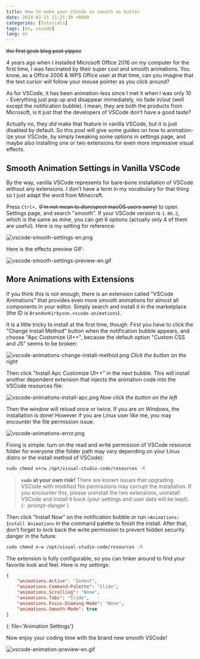 ```yaml
---
title: How to make your VSCode as smooth as butter
date: 2024-02-21 21:21:30 +0800
categories: [Tutorials]
tags: [en, vscode]
lang: en
---
```


~~the first geek blog post yippee~~

4 years ago when I installed Microsoft Office 2016 on my computer for the first time, I was fascinated by their super cool and smooth animations. You know, as a Office 2006 & WPS Office user at that time, can you imagine that the text cursor will follow your mouse pointer as you click around?

As for VSCode, it has been animation-less since I met it when I was only 10 - Everything just pop up and disappear immediately, no fade in/out (well except the notification bubble). I mean, they are both the products from Microsoft, is it just that the developers of VSCode don't have a good taste?

Actually no, they _did_ make that feature in vanilla VSCode, but it is just disabled by default. So this post will give some guides on how to animation-ize your VSCode, by simply tweaking some options in settings page, and maybe also installing one or two extensions for even more impressive visual effects.

## Smooth Animation Settings in Vanilla VSCode

By the way, vanilla VSCode represents for bare-bone installation of VSCode without any extensions. I don't have a term in my vocabulary for that thing so I just adapt the word from Minecraft.

Press `Ctrl+,` ~~(I'm not mean to disrespect macOS users sorry)~~ to open Settings page, and search "smooth". If your VSCode version is `1.86.2`, which is the same as mine, you can get 6 options (actually only 4 of them are useful). Here is my setting for reference:

![vscode-smooth-settings-en.png](https://static.robomico.cn/posts/smooth-vscode/vscode-smooth-settings-en.png)

Here is the effects preview GIF:

![vscode-smooth-settings-preview-en.gif](https://static.robomico.cn/posts/smooth-vscode/vscode-smooth-settings-preview-en.gif)

## More Animations with Extensions

If you think this is not enough, there is an extension called "VSCode Animations" that provides even more smooth animations for almost all components in your editor. Simply search and install it in the marketplace (the ID is `BrandonKirbyson.vscode-animations`).

It is a little tricky to install at the first time, though. First you have to click the "Change Install Method" button when the notification bubble appears, and choose "Apc Customize UI++", because the default option "Custom CSS and JS" seems to be broken:

![vscode-animations-change-install-method.png](https://static.robomico.cn/posts/smooth-vscode/vscode-animations-change-install-method.png)
_Click the button on the right_

Then click "Install Apc Customize UI++" in the next bubble. This will install another dependent extension that injects the animation code into the VSCode resources file:

![vscode-animations-install-apc.png](https://static.robomico.cn/posts/smooth-vscode/vscode-animations-install-apc.png)
_Now click the button on the left_

Then the window will reload once or twice. If you are on Windows, the installation is done! However if you are Linux user like me, you may encounter the file permission issue:

![vscode-animations-error.png](https://static.robomico.cn/posts/smooth-vscode/vscode-animations-error.png)

Fixing is simple: turn on the read and write permission of VSCode resource folder for everyone (the folder path may vary depending on your Linux distro or the install method of VSCode):

```bash
sudo chmod o+rw /opt/visual-studio-code/resources -R
```

<!-- prettier-ignore-start -->
> **`sudo` at your own risk!** There are known issues that upgrading VSCode with modified file permissions may corrupt the installation. If you encounter this, please uninstall the two extensions, uninstall VSCode and install it back (your settings and user data will be kept).
{: .prompt-danger }
<!-- prettier-ignore-end -->

Then click "Install Now" on the notification bubble or run `>Animations: Install Animations` in the command palette to finish the install. After that, don't forget to lock back the write permission to prevent hidden security danger in the future:

```bash
sudo chmod o-w /opt/visual-studio-code/resources -R
```

The extension is fully configurable, so you can tinker around to find your favorite look and feel. Here is my settings:

<!--prettier-ignore-start-->
```json
{
    "animations.Active": "Indent",
    "animations.Command-Palette": "Slide",
    "animations.Scrolling": "None",
    "animations.Tabs": "Slide",
    "animations.Focus-Dimming-Mode": "None",
    "animations.Smooth-Mode": true
}
```
{: file='Animation Settings'}
<!--prettier-ignore-end-->

Now enjoy your coding time with the brand new smooth VSCode!

![vscode-animation-preview-en.gif](https://static.robomico.cn/posts/smooth-vscode/vscode-animation-preview-en.gif)
